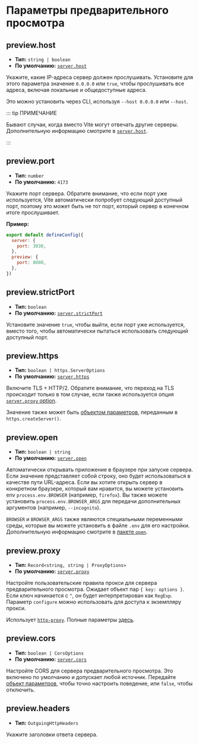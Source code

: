 # Параметры предварительного просмотра

## preview.host

- **Тип:** `string | boolean`
- **По умолчанию:** [`server.host`](./server-options#server-host)

Укажите, какие IP-адреса сервер должен прослушивать.
Установите для этого параметра значение `0.0.0.0` или `true`, чтобы прослушивать все адреса, включая локальные и общедоступные адреса.

Это можно установить через CLI, используя `--host 0.0.0.0` или `--host`.

::: tip ПРИМЕЧАНИЕ

Бывают случаи, когда вместо Vite могут отвечать другие серверы.
Дополнительную информацию смотрите в [`server.host`](./server-options#server-host).

:::

## preview.port

- **Тип:** `number`
- **По умолчанию:** `4173`

Укажите порт сервера. Обратите внимание, что если порт уже используется, Vite автоматически попробует следующий доступный порт, поэтому это может быть не тот порт, который сервер в конечном итоге прослушивает.

**Пример:**

```js
export default defineConfig({
  server: {
    port: 3030,
  },
  preview: {
    port: 8080,
  },
})
```

## preview.strictPort

- **Тип:** `boolean`
- **По умолчанию:** [`server.strictPort`](./server-options#server-strictport)

Установите значение `true`, чтобы выйти, если порт уже используется, вместо того, чтобы автоматически пытаться использовать следующий доступный порт.

## preview.https

- **Тип:** `boolean | https.ServerOptions`
- **По умолчанию:** [`server.https`](./server-options#server-https)

Включите TLS + HTTP/2. Обратите внимание, что переход на TLS происходит только в том случае, если также используется опция [`server.proxy` option](./server-options#server-proxy).

Значение также может быть [объектом параметров](https://nodejs.org/api/https.html#https_https_createserver_options_requestlistener), переданным в `https.createServer()`.

## preview.open

- **Тип:** `boolean | string`
- **По умолчанию:** [`server.open`](./server-options#server-open)

Автоматически открывать приложение в браузере при запуске сервера. Если значение представляет собой строку, оно будет использоваться в качестве пути URL-адреса. Если вы хотите открыть сервер в конкретном браузере, который вам нравится, вы можете установить env `process.env.BROWSER` (например, `firefox`). Вы также можете установить `process.env.BROWSER_ARGS` для передачи дополнительных аргументов (например, `--incognito`).

`BROWSER` и `BROWSER_ARGS` также являются специальными переменными среды, которые вы можете установить в файле `.env` для его настройки. Дополнительную информацию смотрите в [пакете `open`](https://github.com/sindresorhus/open#app).

## preview.proxy

- **Тип:** `Record<string, string | ProxyOptions>`
- **По умолчанию:** [`server.proxy`](./server-options#server-proxy)

Настройте пользовательские правила прокси для сервера предварительного просмотра. Ожидает объект пар `{ key: options }`. Если ключ начинается с `^`, он будет интерпретирован как `RegExp`. Параметр `configure` можно использовать для доступа к экземпляру прокси.

Использует [`http-proxy`](https://github.com/http-party/node-http-proxy). Полные параметры [здесь](https://github.com/http-party/node-http-proxy#options).

## preview.cors

- **Тип:** `boolean | CorsOptions`
- **По умолчанию:** [`server.cors`](./server-options#server-cors)

Настройте CORS для сервера предварительного просмотра. Это включено по умолчанию и допускает любой источник. Передайте [объект параметров](https://github.com/expressjs/cors#configuration-options), чтобы точно настроить поведение, или `false`, чтобы отключить.

## preview.headers

- **Тип:** `OutgoingHttpHeaders`

Укажите заголовки ответа сервера.

